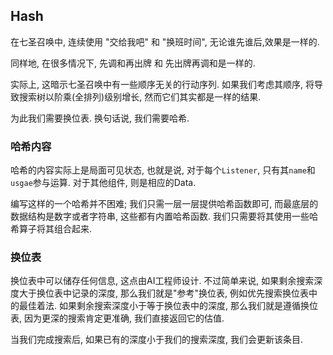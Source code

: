 ## Hash

在七圣召唤中, 连续使用 "交给我吧" 和 "换班时间", 无论谁先谁后,效果是一样的. 

同样地, 在很多情况下, 先调和再出牌 和 先出牌再调和是一样的. 

实际上, 这暗示七圣召唤中有一些顺序无关的行动序列. 如果我们考虑其顺序, 将导致搜索树以阶乘(全排列)级别增长, 然而它们其实都是一样的结果.

为此我们需要换位表. 换句话说, 我们需要哈希.

### 哈希内容

哈希的内容实际上是局面可见状态, 也就是说, 对于每个`Listener`, 只有其`name`和`usgae`参与运算. 对于其他组件, 则是相应的Data.

编写这样的一个哈希并不困难; 我们只需一层一层提供哈希函数即可, 而最底层的数据结构是数字或者字符串, 这些都有内置哈希函数. 我们只需要将其使用一些哈希算子将其组合起来.

### 换位表

换位表中可以储存任何信息, 这点由AI工程师设计. 不过简单来说, 如果剩余搜索深度大于换位表中记录的深度, 那么我们就是"参考"换位表, 例如优先搜索换位表中的最佳着法. 如果剩余搜索深度小于等于换位表中的深度, 那么我们就是遵循换位表, 因为更深的搜索肯定更准确, 我们直接返回它的估值.

当我们完成搜索后, 如果已有的深度小于我们的搜索深度, 我们会更新该条目.

